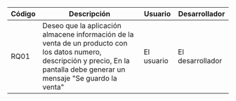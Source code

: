 | Código| Descripción | Usuario | Desarrollador | 
|-------------------------|--------------------------------|-------------------------|--------------------------------|  
| RQ01 | Deseo que la aplicación almacene información de la venta de un producto con los datos numero, descripción y precio, En la pantalla debe generar un mensaje "Se guardo la venta"                   | El usuario | El desarrollador |
